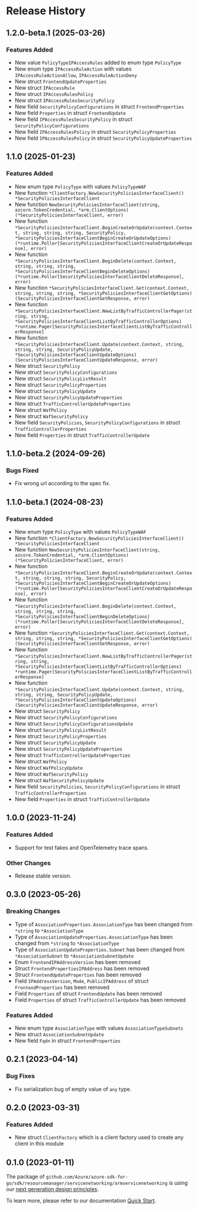# Release History

## 1.2.0-beta.1 (2025-03-26)
### Features Added

- New value `PolicyTypeIPAccessRules` added to enum type `PolicyType`
- New enum type `IPAccessRuleAction` with values `IPAccessRuleActionAllow`, `IPAccessRuleActionDeny`
- New struct `FrontendUpdateProperties`
- New struct `IPAccessRule`
- New struct `IPAccessRulesPolicy`
- New struct `IPAccessRulesSecurityPolicy`
- New field `SecurityPolicyConfigurations` in struct `FrontendProperties`
- New field `Properties` in struct `FrontendUpdate`
- New field `IPAccessRulesSecurityPolicy` in struct `SecurityPolicyConfigurations`
- New field `IPAccessRulesPolicy` in struct `SecurityPolicyProperties`
- New field `IPAccessRulesPolicy` in struct `SecurityPolicyUpdateProperties`


## 1.1.0 (2025-01-23)
### Features Added

- New enum type `PolicyType` with values `PolicyTypeWAF`
- New function `*ClientFactory.NewSecurityPoliciesInterfaceClient() *SecurityPoliciesInterfaceClient`
- New function `NewSecurityPoliciesInterfaceClient(string, azcore.TokenCredential, *arm.ClientOptions) (*SecurityPoliciesInterfaceClient, error)`
- New function `*SecurityPoliciesInterfaceClient.BeginCreateOrUpdate(context.Context, string, string, string, SecurityPolicy, *SecurityPoliciesInterfaceClientBeginCreateOrUpdateOptions) (*runtime.Poller[SecurityPoliciesInterfaceClientCreateOrUpdateResponse], error)`
- New function `*SecurityPoliciesInterfaceClient.BeginDelete(context.Context, string, string, string, *SecurityPoliciesInterfaceClientBeginDeleteOptions) (*runtime.Poller[SecurityPoliciesInterfaceClientDeleteResponse], error)`
- New function `*SecurityPoliciesInterfaceClient.Get(context.Context, string, string, string, *SecurityPoliciesInterfaceClientGetOptions) (SecurityPoliciesInterfaceClientGetResponse, error)`
- New function `*SecurityPoliciesInterfaceClient.NewListByTrafficControllerPager(string, string, *SecurityPoliciesInterfaceClientListByTrafficControllerOptions) *runtime.Pager[SecurityPoliciesInterfaceClientListByTrafficControllerResponse]`
- New function `*SecurityPoliciesInterfaceClient.Update(context.Context, string, string, string, SecurityPolicyUpdate, *SecurityPoliciesInterfaceClientUpdateOptions) (SecurityPoliciesInterfaceClientUpdateResponse, error)`
- New struct `SecurityPolicy`
- New struct `SecurityPolicyConfigurations`
- New struct `SecurityPolicyListResult`
- New struct `SecurityPolicyProperties`
- New struct `SecurityPolicyUpdate`
- New struct `SecurityPolicyUpdateProperties`
- New struct `TrafficControllerUpdateProperties`
- New struct `WafPolicy`
- New struct `WafSecurityPolicy`
- New field `SecurityPolicies`, `SecurityPolicyConfigurations` in struct `TrafficControllerProperties`
- New field `Properties` in struct `TrafficControllerUpdate`


## 1.1.0-beta.2 (2024-09-26)
### Bugs Fixed

- Fix wrong url according to the spec fix.

## 1.1.0-beta.1 (2024-08-23)
### Features Added

- New enum type `PolicyType` with values `PolicyTypeWAF`
- New function `*ClientFactory.NewSecurityPoliciesInterfaceClient() *SecurityPoliciesInterfaceClient`
- New function `NewSecurityPoliciesInterfaceClient(string, azcore.TokenCredential, *arm.ClientOptions) (*SecurityPoliciesInterfaceClient, error)`
- New function `*SecurityPoliciesInterfaceClient.BeginCreateOrUpdate(context.Context, string, string, string, SecurityPolicy, *SecurityPoliciesInterfaceClientBeginCreateOrUpdateOptions) (*runtime.Poller[SecurityPoliciesInterfaceClientCreateOrUpdateResponse], error)`
- New function `*SecurityPoliciesInterfaceClient.BeginDelete(context.Context, string, string, string, *SecurityPoliciesInterfaceClientBeginDeleteOptions) (*runtime.Poller[SecurityPoliciesInterfaceClientDeleteResponse], error)`
- New function `*SecurityPoliciesInterfaceClient.Get(context.Context, string, string, string, *SecurityPoliciesInterfaceClientGetOptions) (SecurityPoliciesInterfaceClientGetResponse, error)`
- New function `*SecurityPoliciesInterfaceClient.NewListByTrafficControllerPager(string, string, *SecurityPoliciesInterfaceClientListByTrafficControllerOptions) *runtime.Pager[SecurityPoliciesInterfaceClientListByTrafficControllerResponse]`
- New function `*SecurityPoliciesInterfaceClient.Update(context.Context, string, string, string, SecurityPolicyUpdate, *SecurityPoliciesInterfaceClientUpdateOptions) (SecurityPoliciesInterfaceClientUpdateResponse, error)`
- New struct `SecurityPolicy`
- New struct `SecurityPolicyConfigurations`
- New struct `SecurityPolicyConfigurationsUpdate`
- New struct `SecurityPolicyListResult`
- New struct `SecurityPolicyProperties`
- New struct `SecurityPolicyUpdate`
- New struct `SecurityPolicyUpdateProperties`
- New struct `TrafficControllerUpdateProperties`
- New struct `WafPolicy`
- New struct `WafPolicyUpdate`
- New struct `WafSecurityPolicy`
- New struct `WafSecurityPolicyUpdate`
- New field `SecurityPolicies`, `SecurityPolicyConfigurations` in struct `TrafficControllerProperties`
- New field `Properties` in struct `TrafficControllerUpdate`


## 1.0.0 (2023-11-24)
### Features Added

- Support for test fakes and OpenTelemetry trace spans.

### Other Changes

- Release stable version.


## 0.3.0 (2023-05-26)
### Breaking Changes

- Type of `AssociationProperties.AssociationType` has been changed from `*string` to `*AssociationType`
- Type of `AssociationUpdateProperties.AssociationType` has been changed from `*string` to `*AssociationType`
- Type of `AssociationUpdateProperties.Subnet` has been changed from `*AssociationSubnet` to `*AssociationSubnetUpdate`
- Enum `FrontendIPAddressVersion` has been removed
- Struct `FrontendPropertiesIPAddress` has been removed
- Struct `FrontendUpdateProperties` has been removed
- Field `IPAddressVersion`, `Mode`, `PublicIPAddress` of struct `FrontendProperties` has been removed
- Field `Properties` of struct `FrontendUpdate` has been removed
- Field `Properties` of struct `TrafficControllerUpdate` has been removed

### Features Added

- New enum type `AssociationType` with values `AssociationTypeSubnets`
- New struct `AssociationSubnetUpdate`
- New field `Fqdn` in struct `FrontendProperties`


## 0.2.1 (2023-04-14)
### Bug Fixes

- Fix serialization bug of empty value of `any` type.


## 0.2.0 (2023-03-31)
### Features Added

- New struct `ClientFactory` which is a client factory used to create any client in this module


## 0.1.0 (2023-01-11)

The package of `github.com/Azure/azure-sdk-for-go/sdk/resourcemanager/servicenetworking/armservicenetworking` is using our [next generation design principles](https://azure.github.io/azure-sdk/general_introduction.html).

To learn more, please refer to our documentation [Quick Start](https://aka.ms/azsdk/go/mgmt).
